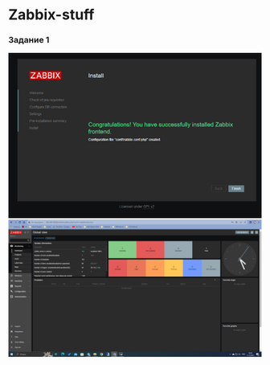 # Zabbix-stuff

### Задание 1

![Скриншот успешной установки zabbix](https://github.com/JulieJool/zabbix-stuff/blob/main/img/zabbix-installation.jpg)
![Скриншот авторизации в админке zabbix](https://github.com/JulieJool/zabbix-stuff/blob/main/img/zabbix-global-view.jpg)
